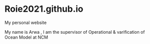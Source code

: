 # Roie2021.github.io
My personal website

My name is Arwa , I am the supervisor of Operational & varification of Ocean Model at NCM 